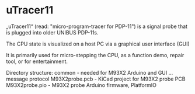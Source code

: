 # uTracer11

„uTracer11“ (read: "micro-program-tracer for PDP-11") is a signal probe that is plugged into older UNIBUS PDP-11s.

The CPU state is visualized on a host PC via a graphical user interface (GUI)

It is primarily used for micro-stepping the CPU, as a function demo, repair tool, or for entertainment.

Directory structure:
common - needed for M93X2 Arduino and GUI ... message protocol
M93X2probe.pcb - KiCad project for M93X2 probe PCB
M93X2probe.pio - M93X2 probe Arduino firmware, PlatformIO

